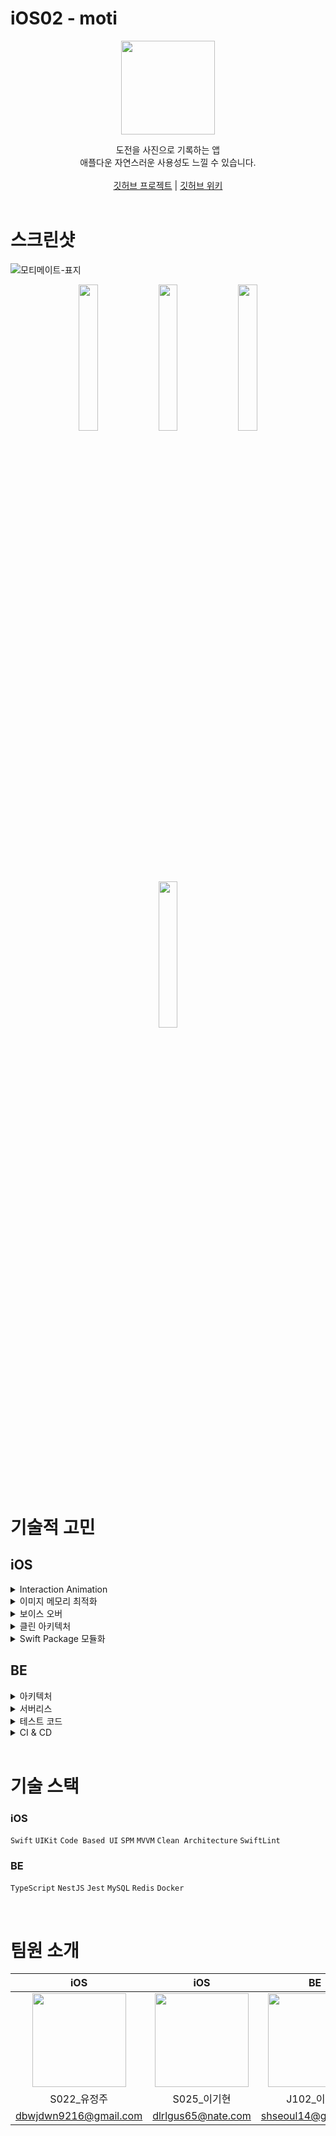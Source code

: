 # iOS02 - moti
<p align="center"><img src="https://github.com/boostcampwm2023/iOS02-moti/assets/89075274/779bef03-5b82-458f-9fd1-12d43eeece57" width="150" height="150"/></p>

<div align="center">
도전을 사진으로 기록하는 앱 <br>
애플다운 자연스러운 사용성도 느낄 수 있습니다. <br><br>
<a href="https://github.com/orgs/boostcampwm2023/projects/109">깃허브 프로젝트</a>
    |
<a href="https://github.com/boostcampwm2023/iOS02-moti/wiki">깃허브 위키</a>

</div>

</br>

# 스크린샷
![모티메이트-표지](https://github.com/boostcampwm2023/iOS02-moti/assets/89075274/8c43710a-6a83-4bbf-b34e-27806c5b9158)

<div align="center">
<img src = "https://github.com/boostcampwm2023/iOS02-moti/assets/89075274/7bd61fcf-f7af-45f9-b205-77ecbd2b37af" width = "24.5%">
<img src = "https://github.com/boostcampwm2023/iOS02-moti/assets/89075274/27334baf-b7d6-435d-99ee-609fd69663d3" width = "24.5%">
<img src = "https://github.com/boostcampwm2023/iOS02-moti/assets/89075274/4cb09f36-9036-405c-a479-3e184d98e712" width = "24.5%">
<img src = "https://github.com/boostcampwm2023/iOS02-moti/assets/89075274/da25b862-f093-4101-b341-81f6354e3f6b" width = "24.5%">
</div>

</br>


# 기술적 고민
## iOS

<details>
<summary>Interaction Animation</summary>
<div markdown="1">      

### Interaction Animation

제목
- 사용자에게 긍정적인 사용성을 주기 위해 고민

배경

- 디테일한 애니메이션은 우리가 iOS 앱에 매력을 느끼는 이유 중 하나
- iOS 앱의 가장 큰 장점인 자연스럽고 부드러운 사용성 적용
- 토스 디자이너의 “인터랙션, 꼭 넣어야 해요?” 발표를 듣고 Interaction의 관심도 증가

결정

- 상용 앱에서 인상 깊었던 Interaction Animation을 moti 앱에도 적용
- 적절한 진동도 함께 적용

결과 및 영향

- 사용자가 앱과 인터랙션하고 있음을 손가락으로 느낄 수 있음
- 자연스럽고 부드러운 사용성 제공

</div>
</details>

<details>
<summary>이미지 메모리 최적화</summary>
<div markdown="1">      

### 이미지 메모리 최적화

제목

- 이미지에 사용되는 메모리를 최적화

배경

- WWDC18 - iOS Memory Deep Dive에서 메모리 최적화의 이유를 소개
    - 사용자가 더 나은 경험을 할 수 있음
    - 앱 실행 속도가 빨라지고, 더 오래 유지될 수 있음
- WWDC18 - Image and Graphics Best Practices에서 이미지를 메모리에 할당하는 원리를 학습함
    - width * height * 4byte(r, g, b, a)
- 위 내용을 종합하여 사진을 많이 쓰는 moti 앱은 메모리 최적화가 반드시 필요함

결정

- 1단계로 다운샘플링을 하여 frame buffer에 낭비되는 메모리를 줄임
- 2단계로 다운샘플링 데이터를 메모리 캐시에 저장하여 원본 이미지를 저장할 때보다 최적화함
    - 썸네일 이미지는 다운샘플링 데이터를 메모리 캐시, 디스크 캐시에 저장
    - 원본 이미지는 디스크 캐시에만 저장

결과 및 영향

- 원본 이미지를 표시했을 때는 900MB ~ 1GB를 소비함
- 1단계 메모리 최적화(다운샘플링)를 진행한 결과, 120~130MB로 줄어들음 - 8배 감소
- 2단계 메모리 최적화(메모리 캐시 개선)를 진행한 결과, 90~100MB로 줄어들음

</div>
</details>

<details>
<summary>보이스 오버</summary>
<div markdown="1">      

### 보이스 오버

제목

- 달성 기록 사진에 보이스오버 적용

배경

- 부스트캠프의 접근성 특강을 듣고 시각장애인이 앱을 사용했을 때 어떤 불편함이 있을지 고민함
    - 사진을 다루는 앱이므로 사진을 읽을 수 없겠다고 생각함

결정

- 달성기록 사진에 보이스오버를 적용하여 시각장애인도 기록을 들을 수 있도록 결정

결과 및 영향

- 소리만으로 moti 앱의 기능을 파악할 수 있음

</div>
</details>


<details>
<summary>클린 아키텍처</summary>
<div markdown="1">

### Clean Architecture

제목
- moti 앱에 사용할 아키텍처 고민

이유
- 객체의 역할과 관심사의 분리 필요성을 느낌

결정
- 클린 아키텍처 + MVVM 적용
    - Domain, Data, Presentation으로 레이어를 분리해서 객체의 역할과 관심사를 분리함
    - Massive ViewController을 없애기 위해 비즈니스 로직을 ViewModel로 분리
    - ViewController의 View를 분리하여 레이아웃 코드 분리

결과 및 영향
- 역할이 분리되서 재사용과 테스트에 용이함
- 코드가 어떤 역할을 하는지 파악하기 쉬워짐

계속 고민할 점
- 각 객체의 역할이 적절히 분리되어 있는지
- 각 객체의 역할 만을 충실히 수행하고 있는지

</div>
</details>

<details>
<summary>Swift Package 모듈화</summary>
<div markdown="1">
    
### Swift Package로 모듈화 적용

제목
- 모듈화 적용 고민

배경
- 레이어를 폴더로 분리하는 것보다 엄격한 분리를 원함

결정
- Swift Package로 모듈화 결정
    - tuist같은 서드파티 라이브러리보다 공식 지원 방법을 먼저 익히기 위함
    - 일부러 불편함을 겪으며 아키텍처와 모듈화의 이해도 증가를 기대함

결과 및 영향
- 컴파일 단계에서 레이어 침범을 확인할 수 있음
    - 다른 레이어의 코드는 import를 하지 않으면 쓸 수 없음
- 빌드 시간의 감소
    - 변경이 발생한 패키지만 새로 빌드됨
    - 작은 프로젝트 크기지만 체감될 정도로 빌드 시간이 감소되었음
- 악영향
    - Swift Package 안에서 #Preview 사용 불가  
      <img width="512" src="https://github.com/boostcampwm2023/iOS02-moti/assets/89075274/a9b66d12-de61-478d-ba08-67743409cb9f">
    - #Preview는 매번 컴파일을 하는 원리라서 Swift Package에서는 사용이 불가했음
    - 기대했던 기능이라 아쉬웠고, 기술 간의 상성도 존재한다는 것을 배웠음

</div>
</details>

## BE
<details>
<summary>아키텍처</summary>
<div markdown="1">      

### 아키텍처
<img width="512" src="https://github.com/boostcampwm2023/iOS02-moti/assets/89075274/4d52fa16-a390-488d-b2a4-1b8346a64b8d">


- NestJS, TypeScript, Jest, Typeorm
- MySQL, Redis
- Nginx, Grafana, Prometheus
- Git Action
- Docker

</div>
</details>

<details>
<summary>서버리스</summary>
<div markdown="1">      
    
### 서버리스

- 선택 배경
    - 썸네일 생성하는 컴퓨팅 리소스 비용이 꽤 크다.
    - 썸네일 생성하는 서버를 따로 분리해서 띄우자니 서버 비용 문제 이슈가 있었다.
- 사용 목적
    - 썸네일 생성하는 컴퓨팅 리소스 비용을 애플리케이션 서버가 부담한다.
    - 썸네일 생성작업은 이미지가 업로드 되었을 때만 실행되는 작업이다.
- 장단점
    - 단점
        - 서버리스의 경우 오랜시간동안 실행이되지 않으면 Cold Start로 지연 실행이되는데 이는 즉각적으로 응답해야 하는 서비스에서 서버리스를 사용하는 것은 Cold Start 문제가 부담이 된다.
    - 장점
        - 비용 절감
        - 로직에서 썸네일을 만드는건 사용자의 요청흐름과 다르게 독자적인 흐름이다. 즉 썸네일이 저장될때까지 사용자가 기다리지 않아도 된다.
          
</div>
</details>


<details>
<summary>테스트 코드</summary>
<div markdown="1">
    
### 테스트 코드
- coverage - 96%
- 총 테스트 케이스 550여개
- Repository layer 테스트
    - DB 연동하여 실제 쿼리 실행 결과에 대한 테스트
- Service layer 테스트
    - 테스트 더블 없이 DB 연동하여 비즈니스 로직 테스트 - classicist 방식 채택
- Controller layer 테스트
    - supertest + ts-mock을 이용한 테스트
    - 실제 http 요청처리
    - 이미 검증된 service layer는 테스트 더블을 사용
- 테스트용 DB
    - mysql 사용한다.
    - SQL3ite의 경우 mysql dialect를 지원하지 않기 때문에 네이티브쿼리로 동작하는 동작에 대한 테스트를 완벽하게 지원하지 못할 수 있다.
- 테스트 케이스간 격리를 위해서 트랜잭션 및 데이터 롤백 적용
  
</div>
</details>


<details>
<summary>CI & CD</summary>
<div markdown="1">      

### CI & CD
- Git Action을 이용한 CI & CD
- 테스트 오류 시 merge block
- PR merge 시 ncp 인스턴스에 자동 배포

</div>
</details>

</br>

# 기술 스택
### iOS
```Swift``` ```UIKit``` ```Code Based UI``` ```SPM``` ```MVVM``` ```Clean Architecture``` ```SwiftLint```
### BE
```TypeScript``` ```NestJS``` ```Jest``` ```MySQL``` ```Redis``` ```Docker```

</br>


# 팀원 소개
<div align="center">
<table>
    <thead>
        <tr >
            <th style="text-align:center;" >iOS</th>
            <th style="text-align:center;" >iOS</th>
            <th style="text-align:center;" >BE</th>
            <th style="text-align:center;" >BE</th>
        </tr>
    </thead>
    <tbody align=center>
        <tr>
            <td><a href="https://github.com/jeongju9216"><img width="150" src="https://github.com/jeongju9216.png" /></a></td>
            <td><a href="https://github.com/looloolalaa"><img width="150" src="https://github.com/looloolalaa.png" /></a></td>
            <td><a href="https://github.com/lsh23"><img width="150" src="https://github.com/lsh23.png" /></a></td>
            <td><a href="https://github.com/Dltmd202"><img width="150" src="https://github.com/Dltmd202.png" /></a></td>
        </tr>
        <tr>
            <td>S022_유정주</td>
            <td>S025_이기현</td>
            <td>J102_이세형</td>
            <td>J107_이승환</td>
        </tr>
        <tr>
            <td><a href="dbwjdwn9216@gmail.com">dbwjdwn9216@gmail.com</a></td>
            <td><a href="dlrlgus65@nate.com">dlrlgus65@nate.com</a></td>
            <td><a href="shseoul14@gmail.com">shseoul14@gmail.com</a></td>
            <td><a href="dltmd202@gmail.com">dltmd202@gmail.com</a></td>
        </tr>
    </tbody>
</table>
</div align="center">

</br>
